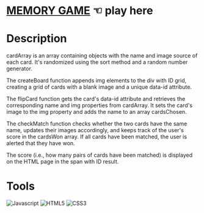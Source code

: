 # [MEMORY GAME](https://guavalines.github.io/Memory_Game/) ☜ play here

# Description
cardArray is an array containing objects with the name and image source of each card. It's randomized using the sort method and a random number generator.

The createBoard function appends img elements to the div with ID grid, creating a grid of cards with a blank image and a unique data-id attribute.

The flipCard function gets the card's data-id attribute and retrieves the corresponding name and img properties from cardArray. It sets the card's image to the img property and adds the name to an array cardsChosen.

The checkMatch function checks whether the two cards have the same name, updates their images accordingly, and keeps track of the user's score in the cardsWon array. If all cards have been matched, the user is alerted that they have won.

The score (i.e., how many pairs of cards have been matched) is displayed on the HTML page in the span with ID result.

# Tools

![Javascript](https://img.shields.io/badge/JavaScript-323330?style=for-the-badge&logo=javascript&logoColor=F7DF1E)
![HTML5](https://img.shields.io/badge/HTML5-E34F26?style=for-the-badge&logo=html5&logoColor=white)
![CSS3](https://img.shields.io/badge/CSS3-1572B6?style=for-the-badge&logo=css3&logoColor=white)
